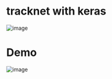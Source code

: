 # tracknet with keras
![image](https://github.com/DoraemonHank/tracknet/blob/master/image/model.PNG)
# Demo
![image](https://github.com/DoraemonHank/tracknet/blob/master/image/ezgif.com-gif-maker.gif)
